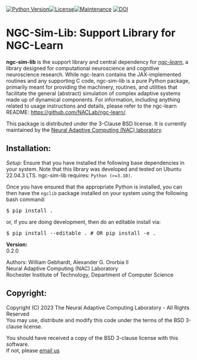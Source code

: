 [![Python Version](https://img.shields.io/badge/python-3.10%20%7C%203.11-blue.svg)](https://www.python.org/downloads)[![License](https://img.shields.io/badge/License-BSD_3--Clause-blue.svg)](https://opensource.org/licenses/BSD-3-Clause)[![Maintenance](https://img.shields.io/badge/Maintained%3F-yes-green.svg)](https://GitHub.com/Naereen/StrapDown.js/graphs/commit-activity)
[![DOI](https://zenodo.org/badge/734040498.svg)](https://zenodo.org/doi/10.5281/zenodo.10888210)

# NGC-Sim-Lib: Support Library for NGC-Learn

<b>ngc-sim-lib</b> is the support library and central dependency for
<i><a href="https://github.com/NACLab/ngc-learn/">ngc-learn</a></i>, a library
designed for computational neuroscience and cognitive neuroscience research.
While ngc-learn contains the JAX-implemented routines and any supporting C
code, ngc-sim-lib is a pure Python package, primarily meant for providing the
machinery, routines, and utilities that facilitate the general (abstract)
simulation of complex adaptive systems made up of dynamical components. For
information, including anything related to usage instructions and details,
please refer to the ngc-learn README:
https://github.com/NACLab/ngc-learn/.

This package is distributed under the 3-Clause BSD license. It is currently
maintained by the
<a href="https://www.cs.rit.edu/~ago/nac_lab.html">Neural Adaptive Computing
(NAC) laboratory</a>.

## <b>Installation:</b>

<i>Setup:</i> Ensure that you have installed the following base dependencies in
your system. Note that this library was developed and tested on
Ubuntu 22.04.3 LTS. ngc-sim-lib requires: `Python (>=3.10)`.

Once you have ensured that the appropriate Python is installed, you can then
have the <code>ngclib</code> package installed on your system using the
following bash command:
<pre>
$ pip install .
</pre>
or, if you are doing development, then do an editable install via:
<pre>
$ pip install --editable . # OR pip install -e .
</pre>

**Version:**<br>
0.2.0 <!-- -Alpha -->

Authors:
William Gebhardt, Alexander G. Ororbia II<br>
Neural Adaptive Computing (NAC) Laboratory<br>
Rochester Institute of Technology, Department of Computer Science

## <b>Copyright:</b>

Copyright (C) 2023 The Neural Adaptive Computing Laboratory - All Rights Reserved<br>
You may use, distribute and modify this code under the
terms of the BSD 3-clause license.

You should have received a copy of the BSD 3-clause license with
this software.<br>
If not, please [email us](mailto:ago@cs.rit.edu)
